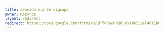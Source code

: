 ```yaml
---
title: seaside-mix-2e-signups
owner: Rozyroz
layout: redirect
redirect: https://docs.google.com/forms/d/1hfkhRwxHhDS_okX0H5LSaF46tED071JQ21hr4uvanYw/viewform
---
```

